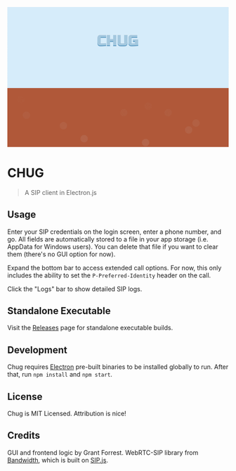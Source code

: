 ![Chug Screen GIF](./img/screen1.gif)

# CHUG

> A SIP client in Electron.js

## Usage

Enter your SIP credentials on the login screen, enter a phone number, and go. All fields are automatically stored to a file in your app storage (i.e. AppData for Windows users). You can delete that file if you want to clear them (there's no GUI option for now).

Expand the bottom bar to access extended call options. For now, this only includes the ability to set the `P-Preferred-Identity` header on the call.

Click the "Logs" bar to show detailed SIP logs.

## Standalone Executable

Visit the [Releases](https://github.com/a-type/chug/releases) page for standalone executable builds.

## Development

Chug requires [Electron](https://github.com/atom/electron) pre-built binaries to be installed globally to run. After that, run `npm install` and `npm start`.

## License

Chug is MIT Licensed. Attribution is nice!

## Credits

GUI and frontend logic by Grant Forrest. WebRTC-SIP library from [Bandwidth](https://github.com/bandwidthcom/bandwidth-webrtc), which is built on [SIP.js](https://github.com/onsip/SIP.js).